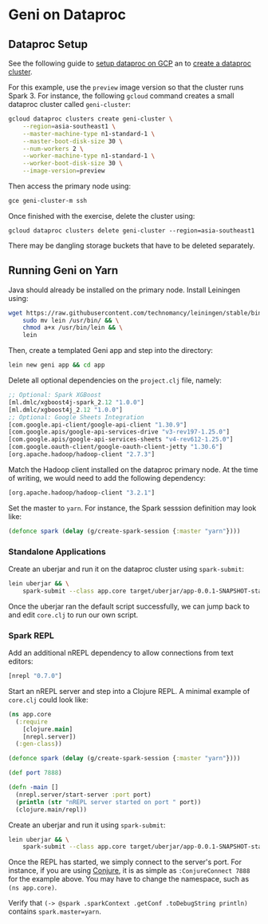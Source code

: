 # Geni on Dataproc

## Dataproc Setup

See the following guide to [setup dataproc on GCP](https://cloud.google.com/solutions/monte-carlo-methods-with-hadoop-spark) an to [create a dataproc cluster](https://cloud.google.com/dataproc/docs/guides/create-cluster#creating_a_cloud_dataproc_cluster). 


For this example, use the `preview` image version so that the cluster runs Spark 3. For instance, the following `gcloud` command creates a small dataproc cluster called `geni-cluster`:

```bash
gcloud dataproc clusters create geni-cluster \
    --region=asia-southeast1 \
    --master-machine-type n1-standard-1 \
    --master-boot-disk-size 30 \
    --num-workers 2 \
    --worker-machine-type n1-standard-1 \
    --worker-boot-disk-size 30 \
    --image-version=preview
```

Then access the primary node using:

```bash
gce geni-cluster-m ssh
```

Once finished with the exercise, delete the cluster using:

```
gcloud dataproc clusters delete geni-cluster --region=asia-southeast1
```

There may be dangling storage buckets that have to be deleted separately.

## Running Geni on Yarn

Java should already be installed on the primary node. Install Leiningen using:

```bash
wget https://raw.githubusercontent.com/technomancy/leiningen/stable/bin/lein && \
    sudo mv lein /usr/bin/ && \
    chmod a+x /usr/bin/lein && \
    lein
```

Then, create a templated Geni app and step into the directory:

```bash
lein new geni app && cd app
```

Delete all optional dependencies on the `project.clj` file, namely:

```clojure
;; Optional: Spark XGBoost
[ml.dmlc/xgboost4j-spark_2.12 "1.0.0"]
[ml.dmlc/xgboost4j_2.12 "1.0.0"]
;; Optional: Google Sheets Integration
[com.google.api-client/google-api-client "1.30.9"]
[com.google.apis/google-api-services-drive "v3-rev197-1.25.0"]
[com.google.apis/google-api-services-sheets "v4-rev612-1.25.0"]
[com.google.oauth-client/google-oauth-client-jetty "1.30.6"]
[org.apache.hadoop/hadoop-client "2.7.3"]
```

Match the Hadoop client installed on the dataproc primary node. At the time of writing, we would need to add the following dependency:

```clojure
[org.apache.hadoop/hadoop-client "3.2.1"]
```

Set the master to `yarn`. For instance, the Spark sesssion definition may look like:

```clojure
(defonce spark (delay (g/create-spark-session {:master "yarn"})))
```

### Standalone Applications

Create an uberjar and run it on the dataproc cluster using `spark-submit`:

```bash
lein uberjar && \
    spark-submit --class app.core target/uberjar/app-0.0.1-SNAPSHOT-standalone.jar
```

Once the uberjar ran the default script successfully, we can jump back to and edit `core.clj` to run our own script.

### Spark REPL

Add an additional nREPL dependency to allow connections from text editors:

```clojure
[nrepl "0.7.0"]
```

Start an nREPL server and step into a Clojure REPL. A minimal example of `core.clj` could look like:

```clojure
(ns app.core
  (:require
    [clojure.main]
    [nrepl.server])
  (:gen-class))

(defonce spark (delay (g/create-spark-session {:master "yarn"})))

(def port 7888)

(defn -main []
  (nrepl.server/start-server :port port)
  (println (str "nREPL server started on port " port))
  (clojure.main/repl))
```

Create an uberjar and run it using `spark-submit`:

```bash
lein uberjar && \
    spark-submit --class app.core target/uberjar/app-0.0.1-SNAPSHOT-standalone.jar
```

Once the REPL has started, we simply connect to the server's port. For instance, if you are using [Conjure](https://github.com/Olical/conjure), it is as simple as `:ConjureConnect 7888` for the example above. You may have to change the namespace, such as `(ns app.core)`.

Verify that `(-> @spark .sparkContext .getConf .toDebugString println)` contains `spark.master=yarn`.
